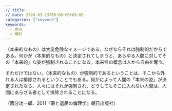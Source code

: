 ```yaml
---
// title: 
// date: 2024-03-23T00:00:00+09:00
categories: ["keyword"]
keywords:
  - 自由
  - 権利
---
```

〈本来的なもの〉は大変危険なイメージである。なぜならそれは強制的だからである。何かが〈本来的なもの〉と決定されてしまうと、あらゆる人間に対してその「本来的」な姿が強制されることになる。本来性の概念は人から自由を奪う。

それだけではない。〈本来的なもの〉が強制的であるということは、そこから外れる人は排除されるということでもある。何かによって人間の「本来の姿」が決定されたなら、人々にはそれが強制され、どうしてもそこに入れない人間は、人間にあらざる者として排除されることになる。

（國分功一郎、2011『暇と退屈の倫理学』朝日出版社）